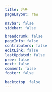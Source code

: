 ```yaml
---
title: 注册
pageLayout: raw

navbar: false
sidebar: false

breadcrumb: false
pageInfo: false
contributors: false
editLink: false
lastUpdated: false
prev: false
next: false
comment: false
footer: false

backtotop: false
---
```


<style>
/* 修复注册页面居中问题 */
main {
  display: flex;
  justify-content: center;
  align-items: flex-start;
  min-height: calc(100vh - 200px);
  padding: 50px 0 !important;
}
</style>

<ClientOnly>
  <Register />
</ClientOnly>